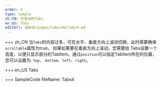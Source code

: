 ```yaml
--- 
order: 4
type: sample
zh_CN: 可滚动的Tabs
en_US: Tabs
editUrl: $BASE/pages/tabs/md/tabs4.md
---
```


+++ zh_CN
当<Code>Tabs</Code>的内容过多，可在水平、垂直方向上滚动切换，此时需要确保<Code>scrollable</Code>属性为true。
    如果如果要在垂直方向上滚动，您需要给
    Tabs设置一个高度，以便只显示部分的TabItem。通过<Code>position</Code>可以指定TabItem所在的位置，您可以设置为: <Code>top</Code>、
    <Code>bottom</Code>、<Code>left</Code>、<Code>right</Code>。

+++ en_US
Tabs

+++ SampleCode
fileName: Tabs4
